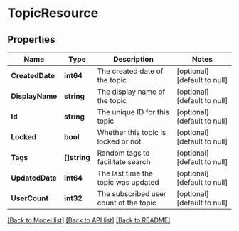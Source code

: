# TopicResource

## Properties
Name | Type | Description | Notes
------------ | ------------- | ------------- | -------------
**CreatedDate** | **int64** | The created date of the topic | [optional] [default to null]
**DisplayName** | **string** | The display name of the topic | [optional] [default to null]
**Id** | **string** | The unique ID for this topic | [optional] [default to null]
**Locked** | **bool** | Whether this topic is locked or not. | [optional] [default to null]
**Tags** | **[]string** | Random tags to facilitate search | [optional] [default to null]
**UpdatedDate** | **int64** | The last time the topic was updated | [optional] [default to null]
**UserCount** | **int32** | The subscribed user count of the topic | [optional] [default to null]

[[Back to Model list]](../README.md#documentation-for-models) [[Back to API list]](../README.md#documentation-for-api-endpoints) [[Back to README]](../README.md)


